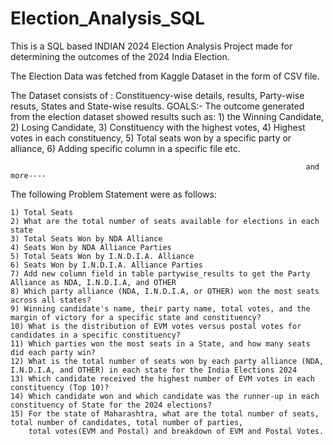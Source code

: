 # Election_Analysis_SQL
This is a SQL based INDIAN 2024 Election Analysis Project made for determining the outcomes of the 2024 India Election.

The Election Data was fetched from Kaggle Dataset in the form of CSV file.

The Dataset consists of : Constituency-wise details, results, 
                          Party-wise resuts, 
                          States and State-wise results.
GOALS:- 
The outcome generated from the election dataset showed results such as:
                                                                      1)  the Winning Candidate, 
                                                                      2)  Losing Candidate, 
                                                                      3)  Constituency with the highest votes,
                                                                      4)  Highest votes in each constituency, 
                                                                      5)  Total seats won by a specific party or alliance, 
                                                                      6)  Adding specific column in a specific file etc.

                                                                      and more----
The following Problem Statement were as follows:

    1) Total Seats
    2) What are the total number of seats available for elections in each state
    3) Total Seats Won by NDA Alliance
    4) Seats Won by NDA Alliance Parties
    5) Total Seats Won by I.N.D.I.A. Alliance
    6) Seats Won by I.N.D.I.A. Alliance Parties
    7) Add new column field in table partywise_results to get the Party Alliance as NDA, I.N.D.I.A, and OTHER
    8) Which party alliance (NDA, I.N.D.I.A, or OTHER) won the most seats across all states?
    9) Winning candidate's name, their party name, total votes, and the margin of victory for a specific state and constituency?
    10) What is the distribution of EVM votes versus postal votes for candidates in a specific constituency?
    11) Which parties won the most seats in a State, and how many seats did each party win?
    12) What is the total number of seats won by each party alliance (NDA, I.N.D.I.A, and OTHER) in each state for the India Elections 2024
    13) Which candidate received the highest number of EVM votes in each constituency (Top 10)?
    14) Which candidate won and which candidate was the runner-up in each constituency of State for the 2024 elections?
    15) For the state of Maharashtra, what are the total number of seats, total number of candidates, total number of parties,
        total votes(EVM and Postal) and breakdown of EVM and Postal Votes.
